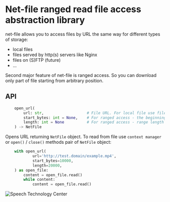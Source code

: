 # Net-file ranged read file access abstraction library

net-file allows you to access files by URL the same way for different types of storage: 
 * local files
 * files served by http(s) servers like Nginx
 * files on (S)FTP (future)
 * ...

Second major feature of net-file is ranged access. So you can download only part of file
starting from arbitrary position. 

## API

```python
    open_url(
        url: str,                   # File URL. For local file use file:///absolute/file/path
        start_bytes: int = None,    # For ranged access - the beginning of the range
        length: int = None          # For ranged access - range length
    ) -> NetFile
```

Opens URL returning `NetFile` object. To read from file use `context manager` or `open()` / `close()`
methods pair of `NetFile` object:

```python
    with open_url(
            url='http://test.domain/example.mp4',
            start_bytes=10000,
            length=20000,
    ) as open_file:
        content = open_file.read()
        while content:
            content = open_file.read()
```

![Speech Technology Center](https://gitlab.com/kraevs/watermill/-/raw/837cdb32affb3ab8b715bbffcb0dd6e8daab00b9/img/stc.png)